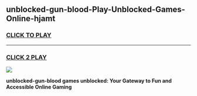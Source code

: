
## unblocked-gun-blood-Play-Unblocked-Games-Online-hjamt
<h3>
<a href="https://premium76.site?title=unblocked-gun-blood&ref=24A">CLICK TO PLAY</a></h3>
<hr>

<h3>
<a href="https://premium76.site?title=unblocked-gun-blood&ref=24A">CLICK 2 PLAY</a>
  
</h3>

<a href="https://premium76.site?title=unblocked-gun-blood&ref=24A"><img src="https://clearcache.store/games.png"></a>


**unblocked-gun-blood games unblocked: Your Gateway to Fun and Accessible Online Gaming**
